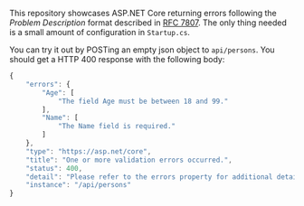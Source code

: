 This repository showcases ASP.NET Core returning errors following the *Problem Description* format
described in [RFC 7807](https://tools.ietf.org/html/rfc7807). The only thing needed is a small
amount of configuration in `Startup.cs`.

You can try it out by POSTing an empty json object to `api/persons`. You should get a HTTP 400
response with the following body:

```js
{
    "errors": {
        "Age": [
            "The field Age must be between 18 and 99."
        ],
        "Name": [
            "The Name field is required."
        ]
    },
    "type": "https://asp.net/core",
    "title": "One or more validation errors occurred.",
    "status": 400,
    "detail": "Please refer to the errors property for additional details.",
    "instance": "/api/persons"
}
```
